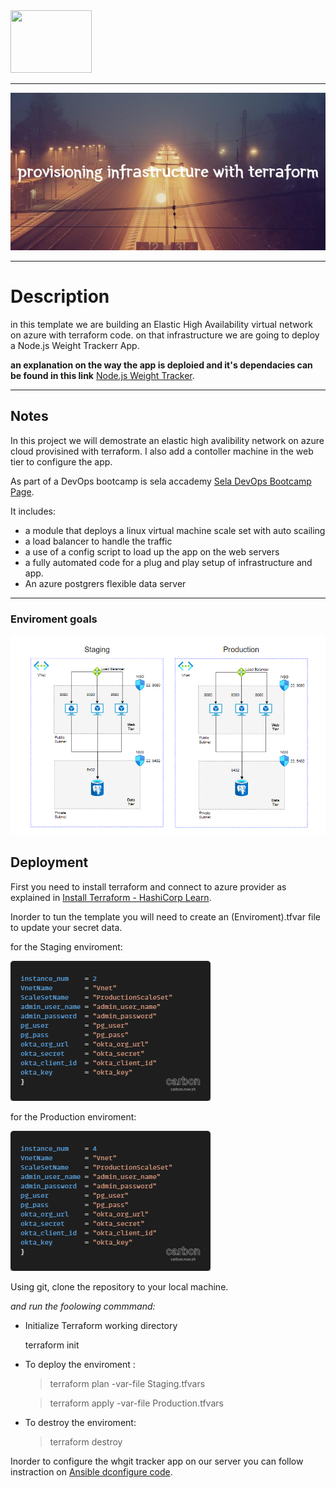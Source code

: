<img src="https://user-images.githubusercontent.com/71599740/140194394-8d8b8fe8-a7d6-4b2b-938e-e5b00dea3bd4.png" width="130" height="100"/>

---

![This is an image](provisioning_infrastructure_with_terraform.png)

---

# Description

in this template we are building an Elastic High Availability
virtual network on azure with terraform code.
on that infrastructure we are going to deploy a Node.js Weight Trackerr App.

**an explanation on the way the app is deploied and it's dependacies can be found in this link** [Node.js Weight Tracker](https://github.com/odedrafi/bootcamp-app).

---

## Notes

In this project we will demostrate an elastic high avalibility network on azure cloud provisined with terraform. I also add a contoller machine in the web tier to configure the app.

As part of a DevOps bootcamp is sela accademy [Sela DevOps Bootcamp Page](https://rhinops.io/bootcamp).

It includes:

- a module that deploys a linux virtual machine scale set with auto scailing
- a load balancer to handle the traffic
- a use of a config script to load up the app on the web servers
- a fully automated code for a plug and play setup of infrastructure and app.
- An azure postgrers flexible data server

---

### Enviroment goals

![Enviroment goals](week-6-envs.png)

## Deployment

First you need to install terraform and connect to azure provider as explained in
[Install Terraform - HashiCorp Learn](https://learn.hashicorp.com/tutorials/terraform/install-cli).

Inorder to tun the template you will need to create an (Enviroment).tfvar file to update your secret data.

for the Staging enviroment:

![This is an image](StagingVarsImg.png)

for the Production enviroment:

![This is an image](ProductionVarsImg.png)

Using git, clone the repository to your local machine.

_and run the foolowing commmand:_

- Initialize Terraform working directory

  terraform init

- To deploy the enviroment :

  > terraform plan -var-file Staging.tfvars

  > terraform apply -var-file Production.tfvars

- To destroy the enviroment:

  > terraform destroy

Inorder to configure the whgit tracker app on our server you can follow instraction on [Ansible dconfigure code](https://github.com/odedrafi/AnsibleCode.git).

